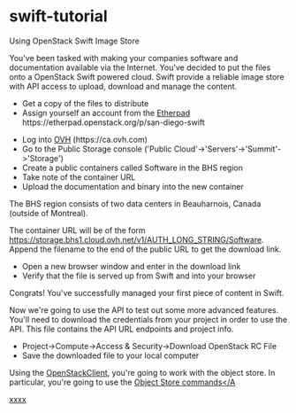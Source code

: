 # swift-tutorial
Using OpenStack Swift Image Store

You've been tasked with making your companies software and documentation available via the Internet. You've decided to put the files onto a OpenStack Swift powered cloud. Swift provide a reliable image store with API access to upload, download and manage the content.

<UL>
<LI>Get a copy of the files to distribute
<LI>Assign yourself an account from the <A HREF="https://etherpad.openstack.org/p/san-diego-swift">Etherpad</A> https://etherpad.openstack.org/p/san-diego-swift
</UL>


<UL>
<LI>Log into <A HREF="https://ca.ovh.com">OVH</A> (https://ca.ovh.com)
<LI>Go to the Public Storage console ('Public Cloud'->'Servers'->'Summit'->'Storage')
<LI>Create a public containers called Software in the BHS region
<LI>Take note of the container URL
<LI>Upload the documentation and binary into the new container
</UL>

The BHS region consists of two data centers in Beauharnois, Canada (outside of Montreal).

The container URL will be of the form https://storage.bhs1.cloud.ovh.net/v1/AUTH_LONG_STRING/Software.
Append the filename to the end of the public URL to get the download link.

<UL>
<LI>Open a new browser window and enter in the download link
<LI>Verify that the file is served up from Swift and into your browser
</UL>

Congrats! You've successfully managed your first piece of content in Swift.

Now we're going to use the API to test out some more advanced features. You'll need to download the credentials from your project in order to use the API. This file contains the API URL endpoints and project info.

<UL>
<LI>Project->Compute->Access & Security->Download OpenStack RC File
<LI>Save the downloaded file to your local computer
</UL>

Using the <A HREF="http://docs.openstack.org/developer/python-openstackclient/" target="_new">OpenStackClient</A>, you're going to work with the object store. In particular, you're going to use the <A HREF="http://docs.openstack.org/developer/python-openstackclient/command-objects/object.html" target="_new">Object Store commands</A


xxxx 

